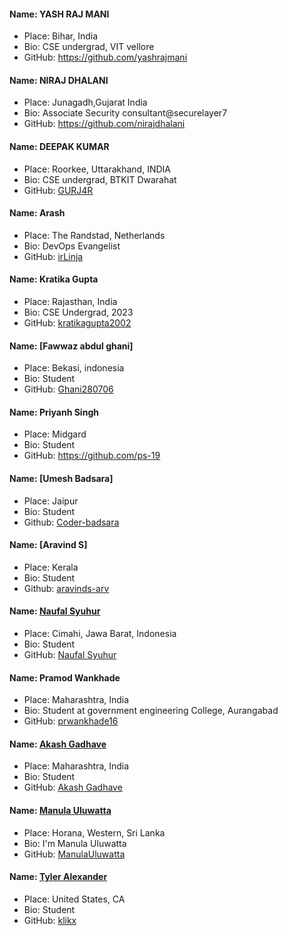 #### Name: YASH RAJ MANI
- Place: Bihar, India
- Bio: CSE undergrad, VIT vellore
- GitHub: https://github.com/yashrajmani


#### Name: NIRAJ DHALANI
- Place: Junagadh,Gujarat India
- Bio: Associate Security consultant@securelayer7
- GitHub: https://github.com/nirajdhalani


#### Name: DEEPAK KUMAR
- Place: Roorkee, Uttarakhand, INDIA
- Bio: CSE undergrad, BTKIT Dwarahat
- GitHub: [GURJ4R](https://github.com/GURJ4R)

#### Name: Arash
- Place: The Randstad, Netherlands
- Bio: DevOps Evangelist
- GitHub: [irLinja](https://github.com/irLinja)

#### Name: Kratika Gupta
- Place: Rajasthan, India
- Bio: CSE Undergrad, 2023
- GitHub: [kratikagupta2002](https://github.com/kratikagupta2002)


#### Name: [Fawwaz abdul ghani]
- Place: Bekasi, indonesia
- Bio: Student
- GitHub: [Ghani280706](https://github.com/Ghani280706)


#### Name: Priyanh Singh
- Place: Midgard
- Bio: Student
- GitHub: https://github.com/ps-19


#### Name: [Umesh Badsara]
-  Place: Jaipur 
-  Bio: Student 
-  Github: [Coder-badsara](https://github.com/Coder-badsara)

#### Name: [Aravind S]
-  Place: Kerala
-  Bio: Student 
-  Github: [aravinds-arv](https://github.com/aravinds-arv)

#### Name: [Naufal Syuhur](https://github.com/naufal0911)
- Place: Cimahi, Jawa Barat, Indonesia
- Bio: Student
- GitHub: [Naufal Syuhur](https://github.com/naufal0911)


#### Name: Pramod Wankhade
- Place: Maharashtra, India
- Bio: Student at government engineering College, Aurangabad
- GitHub: [prwankhade16](https://github.com/prwankhade16)


#### Name: [Akash Gadhave](https://github.com/Akash2001)
- Place: Maharashtra, India
- Bio: Student
- GitHub: [Akash Gadhave](https://github.com/Akash2001)


#### Name: [Manula Uluwatta](https://github.com/ManulaUluwatta)
- Place: Horana, Western, Sri Lanka
- Bio: I'm Manula Uluwatta
- GitHub: [ManulaUluwatta](https://github.com/ManulaUluwatta)


#### Name: [Tyler Alexander](https://github.com/klikx)
- Place: United States, CA
- Bio: Student
- GitHub: [klikx](https://github.com/klikx)
